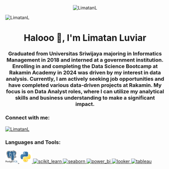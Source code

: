 <p align="center"> <img src="https://media1.tenor.com/m/6I9I8cYWjUsAAAAC/shangri-la-frontier-%E9%A6%99%E6%A0%BC%E9%87%8C%E6%8B%89.gif" alt="LimatanL" /> </p>
<p align="left"> <img src="https://komarev.com/ghpvc/?username=LimatanL&label=Profile%20views&color=0e75b6&style=flat" alt="LimatanL" /> </p>
<h1 align="center">Halooo 👋, I'm Limatan Luviar</h1>
<h3 align="center">Graduated from Universitas Sriwijaya majoring in Informatics Management in 2018 and interned at a government institution. Enrolling in and completing the Data Science Bootcamp at Rakamin Academy in 2024 was driven by my interest in data analysis. Currently, I am actively seeking job opportunities and have completed various data-driven projects at Rakamin. My focus is on Data Analyst roles, where I can utilize my analytical skills and business understanding to make a significant impact.</h3>

<h3 align="left">Connect with me:</h3>
<p align="left">
<a href="https://www.linkedin.com/in/limatanluviar/" target="blank"><img align="center" src="https://raw.githubusercontent.com/rahuldkjain/github-profile-readme-generator/master/src/images/icons/Social/linked-in-alt.svg" alt="LimatanL" height="30" width="40" /></a>
</p>

<h3 align="left">Languages and Tools:</h3>
<p align="left"> 
  <a href="https://www.postgresql.org" target="_blank" rel="noreferrer"> 
    <img src="https://raw.githubusercontent.com/devicons/devicon/master/icons/postgresql/postgresql-original-wordmark.svg" alt="postgresql" width="40" height="40"/> 
  </a> 
  <a href="https://www.python.org" target="_blank" rel="noreferrer"> 
    <img src="https://raw.githubusercontent.com/devicons/devicon/master/icons/python/python-original.svg" alt="python" width="40" height="40"/> 
  </a> 
  <a href="https://scikit-learn.org/" target="_blank" rel="noreferrer"> 
    <img src="https://upload.wikimedia.org/wikipedia/commons/0/05/Scikit_learn_logo_small.svg" alt="scikit_learn" width="40" height="40"/> 
  </a> 
  <a href="https://seaborn.pydata.org/" target="_blank" rel="noreferrer"> 
    <img src="https://seaborn.pydata.org/_images/logo-mark-lightbg.svg" alt="seaborn" width="40" height="40"/> 
  </a>
  <a href="https://powerbi.microsoft.com/" target="_blank" rel="noreferrer"> 
    <img src="https://cdn-icons-png.flaticon.com/512/216/216422.png" alt="power_bi" width="40" height="40"/> 
  </a>
  <a href="https://looker.com/" target="_blank" rel="noreferrer"> 
    <img src="https://cdn.svgporn.com/logos/looker.svg" alt="looker" width="40" height="40"/> 
  </a>
  <a href="https://www.tableau.com/" target="_blank" rel="noreferrer"> 
    <img src="https://cdn.svgporn.com/logos/tableau.svg" alt="tableau" width="40" height="40"/> 
  </a>
</p>
